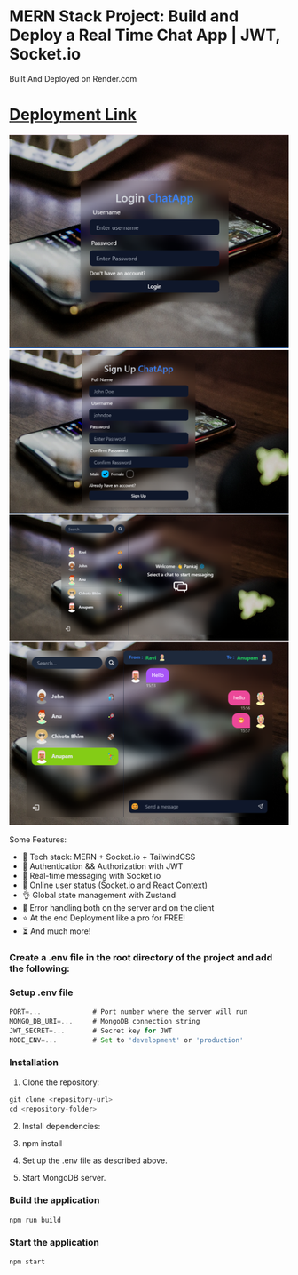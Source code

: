# MERN Stack Project: Build and Deploy a Real Time Chat App | JWT, Socket.io

Built And Deployed on Render.com
# [Deployment Link](https://chit-chat-app-aoy3.onrender.com/)

![Login Page](ss1.png)
![Login Page](ss2.png)
![Welcome Page](ss3.png)
![chat](ss.png)

Some Features:

-   🌟 Tech stack: MERN + Socket.io + TailwindCSS
-   🎃 Authentication && Authorization with JWT
-   👾 Real-time messaging with Socket.io
-   🚀 Online user status (Socket.io and React Context)
-   👌 Global state management with Zustand
-   🐞 Error handling both on the server and on the client
-   ⭐ At the end Deployment like a pro for FREE!
-   ⏳ And much more!

### Create a .env file in the root directory of the project and add the following:

### Setup .env file

```js
PORT=...             # Port number where the server will run
MONGO_DB_URI=...     # MongoDB connection string
JWT_SECRET=...       # Secret key for JWT
NODE_ENV=...         # Set to 'development' or 'production'
```

### Installation

1. Clone the repository:

```js
git clone <repository-url>
cd <repository-folder>
```

2. Install dependencies:

3. npm install

4. Set up the .env file as described above.

5. Start MongoDB server.

### Build the application

```shell
npm run build
```

### Start the application

```shell
npm start
```
